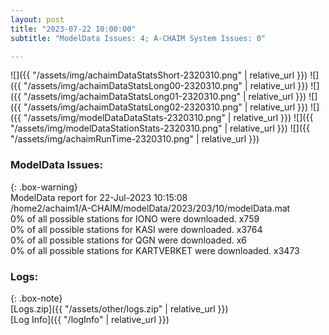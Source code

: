 ```yaml
---
layout: post
title: "2023-07-22 10:00:00"
subtitle: "ModelData Issues: 4; A-CHAIM System Issues: 0"

---
```


![]({{ "/assets/img/achaimDataStatsShort-2320310.png" | relative_url }})
![]({{ "/assets/img/achaimDataStatsLong00-2320310.png" | relative_url }})
![]({{ "/assets/img/achaimDataStatsLong01-2320310.png" | relative_url }})
![]({{ "/assets/img/achaimDataStatsLong02-2320310.png" | relative_url }})
![]({{ "/assets/img/modelDataDataStats-2320310.png" | relative_url }})
![]({{ "/assets/img/modelDataStationStats-2320310.png" | relative_url }})
![]({{ "/assets/img/achaimRunTime-2320310.png" | relative_url }})


### ModelData Issues:  
  
{: .box-warning}  
 ModelData report for 22-Jul-2023 10:15:08   
 /home2/achaim1/A-CHAIM/modelData/2023/203/10/modelData.mat   
 0% of all possible stations for IONO were downloaded. x759   
 0% of all possible stations for KASI were downloaded. x3764   
 0% of all possible stations for QGN were downloaded. x6   
 0% of all possible stations for KARTVERKET were downloaded. x3473   
  


### Logs:  
  
{: .box-note}  
[Logs.zip]({{ "/assets/other/logs.zip" | relative_url }})  
[Log Info]({{ "/logInfo" | relative_url }})  
